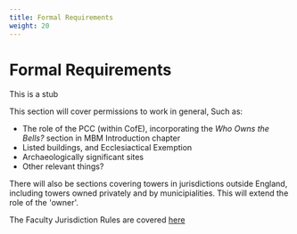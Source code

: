 ```yaml
---
title: Formal Requirements
weight: 20
---
```


# Formal Requirements

This is a stub 

This section will cover permissions to work in general, Such as:

-   The role of the PCC (within CofE), incorporating the *Who Owns the Bells?* section in MBM Introduction chapter
-   Listed buildings, and Ecclesiactical Exemption
-   Archaeologically significant sites
-   Other relevant things?

There will also be sections covering towers in jurisdictions outside England, including towers owned privately and by municipialities. This will extend the role of the 'owner'.

The Faculty Jurisdiction Rules are covered [here](/docs/030-faculty-rules)



